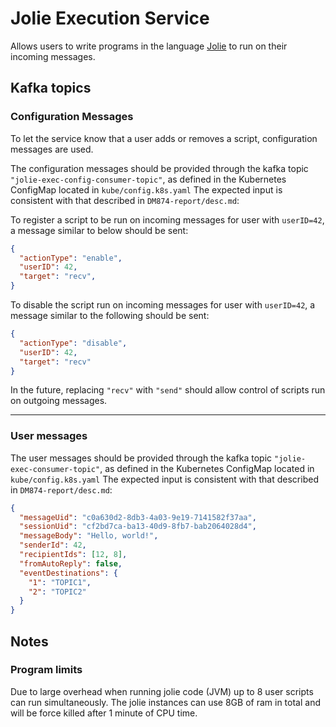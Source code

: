 # Jolie Execution Service

Allows users to write programs in the language [Jolie](https://jolie-lang.org) to run on their incoming messages.

## Kafka topics

### Configuration Messages

To let the service know that a user adds or removes a script, configuration messages are used.

The configuration messages should be provided through the kafka topic `"jolie-exec-config-consumer-topic"`, as defined in the Kubernetes ConfigMap located in `kube/config.k8s.yaml` The expected input is consistent with that described in `DM874-report/desc.md`:

To register a script to be run on incoming messages for user with `userID=42`, a message similar to below should be sent:

```JSON
{
  "actionType": "enable",
  "userID": 42,
  "target": "recv",
}
```

To disable the script run on incoming messages for user with `userID=42`, a message similar to the following should be sent:

```JSON
{
  "actionType": "disable",
  "userID": 42,
  "target": "recv"
}
```

In the future, replacing `"recv"` with `"send"` should allow control of scripts run on outgoing messages.

___

### User messages

The user messages should be provided through the kafka topic `"jolie-exec-consumer-topic"`, as defined in the Kubernetes ConfigMap located in `kube/config.k8s.yaml` The expected input is consistent with that described in `DM874-report/desc.md`:

```JSON
{
  "messageUid": "c0a630d2-8db3-4a03-9e19-7141582f37aa",
  "sessionUid": "cf2bd7ca-ba13-40d9-8fb7-bab2064028d4",
  "messageBody": "Hello, world!",
  "senderId": 42,
  "recipientIds": [12, 8],
  "fromAutoReply": false,
  "eventDestinations": {
    "1": "TOPIC1",
    "2": "TOPIC2"
  }
}
```

## Notes

### Program limits

Due to large overhead when running jolie code (JVM) up to 8 user scripts can run simultaneously.
The jolie instances can use 8GB of ram in total and will be force killed after 1 minute of CPU time.
